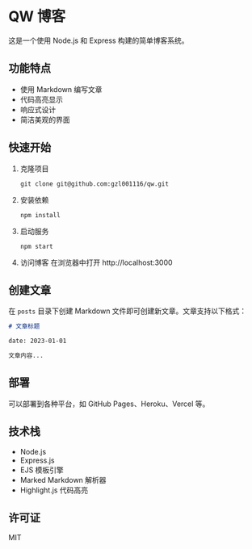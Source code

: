 # QW 博客

这是一个使用 Node.js 和 Express 构建的简单博客系统。

## 功能特点

- 使用 Markdown 编写文章
- 代码高亮显示
- 响应式设计
- 简洁美观的界面

## 快速开始

1. 克隆项目
   ```
   git clone git@github.com:gzl001116/qw.git
   ```

2. 安装依赖
   ```
   npm install
   ```

3. 启动服务
   ```
   npm start
   ```

4. 访问博客
   在浏览器中打开 http://localhost:3000

## 创建文章

在 `posts` 目录下创建 Markdown 文件即可创建新文章。文章支持以下格式：

```markdown
# 文章标题

date: 2023-01-01

文章内容...
```

## 部署

可以部署到各种平台，如 GitHub Pages、Heroku、Vercel 等。

## 技术栈

- Node.js
- Express.js
- EJS 模板引擎
- Marked Markdown 解析器
- Highlight.js 代码高亮

## 许可证

MIT